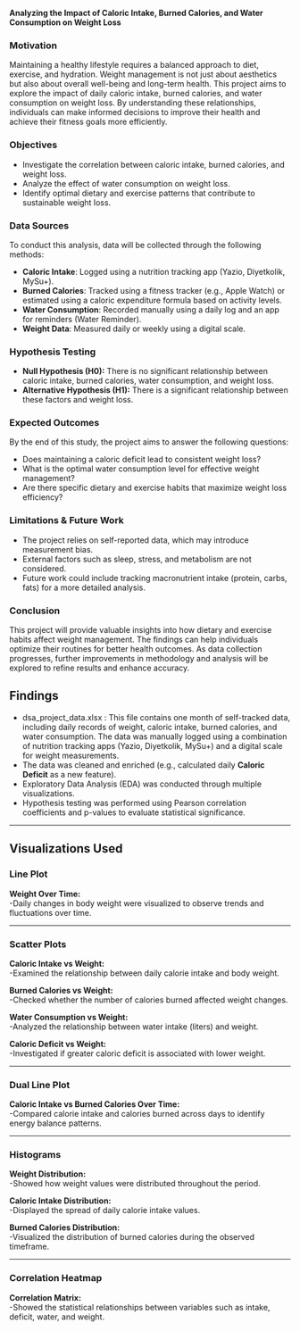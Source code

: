 **Analyzing the Impact of Caloric Intake, Burned Calories, and Water Consumption on Weight Loss**

### **Motivation**

Maintaining a healthy lifestyle requires a balanced approach to diet, exercise, and hydration. Weight management is not just about aesthetics but also about overall well-being and long-term health. This project aims to explore the impact of daily caloric intake, burned calories, and water consumption on weight loss. By understanding these relationships, individuals can make informed decisions to improve their health and achieve their fitness goals more efficiently.

### **Objectives**
- Investigate the correlation between caloric intake, burned calories, and weight loss.
- Analyze the effect of water consumption on weight loss.
- Identify optimal dietary and exercise patterns that contribute to sustainable weight loss.

### **Data Sources**
To conduct this analysis, data will be collected through the following methods:

- **Caloric Intake**: Logged using a nutrition tracking app (Yazio, Diyetkolik, MySu+).
- **Burned Calories**: Tracked using a fitness tracker (e.g., Apple Watch) or estimated using a caloric expenditure formula based on activity levels.
- **Water Consumption**: Recorded manually using a daily log and an app for reminders (Water Reminder).
- **Weight Data**: Measured daily or weekly using a digital scale.

### **Hypothesis Testing**
- **Null Hypothesis (H0):** There is no significant relationship between caloric intake, burned calories, water consumption, and weight loss.
- **Alternative Hypothesis (H1):** There is a significant relationship between these factors and weight loss.

### **Expected Outcomes**
By the end of this study, the project aims to answer the following questions:
- Does maintaining a caloric deficit lead to consistent weight loss?
- What is the optimal water consumption level for effective weight management?
- Are there specific dietary and exercise habits that maximize weight loss efficiency?

### **Limitations & Future Work**
- The project relies on self-reported data, which may introduce measurement bias.
- External factors such as sleep, stress, and metabolism are not considered.
- Future work could include tracking macronutrient intake (protein, carbs, fats) for a more detailed analysis.

### **Conclusion**
This project will provide valuable insights into how dietary and exercise habits affect weight management. The findings can help individuals optimize their routines for better health outcomes. As data collection progresses, further improvements in methodology and analysis will be explored to refine results and enhance accuracy.

## Findings

- dsa_project_data.xlsx :
This file contains one month of self-tracked data, including daily records of weight, caloric intake, burned calories, and water consumption. The data was manually logged using a combination of nutrition tracking apps (Yazio, Diyetkolik, MySu+) and a digital scale for weight measurements.
- The data was cleaned and enriched (e.g., calculated daily **Caloric Deficit** as a new feature).
- Exploratory Data Analysis (EDA) was conducted through multiple visualizations.
- Hypothesis testing was performed using Pearson correlation coefficients and p-values to evaluate statistical significance.

---

## Visualizations Used

### Line Plot

**Weight Over Time:**  
-Daily changes in body weight were visualized to observe trends and fluctuations over time.

---

### Scatter Plots

**Caloric Intake vs Weight:**  
-Examined the relationship between daily calorie intake and body weight.

**Burned Calories vs Weight:**  
-Checked whether the number of calories burned affected weight changes.

**Water Consumption vs Weight:**  
-Analyzed the relationship between water intake (liters) and weight.

**Caloric Deficit vs Weight:**  
-Investigated if greater caloric deficit is associated with lower weight.

---

### Dual Line Plot

**Caloric Intake vs Burned Calories Over Time:**  
-Compared calorie intake and calories burned across days to identify energy balance patterns.

---

### Histograms

**Weight Distribution:**  
-Showed how weight values were distributed throughout the period.

**Caloric Intake Distribution:**  
-Displayed the spread of daily calorie intake values.

**Burned Calories Distribution:**  
-Visualized the distribution of burned calories during the observed timeframe.

---

### Correlation Heatmap

**Correlation Matrix:**  
-Showed the statistical relationships between variables such as intake, deficit, water, and weight.
